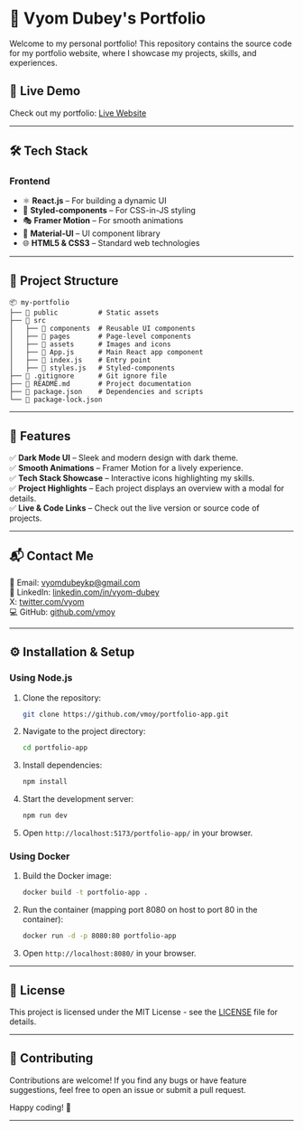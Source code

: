 
# 🚀 Vyom Dubey's Portfolio

Welcome to my personal portfolio! This repository contains the source code for my portfolio website, where I showcase my projects, skills, and experiences.

## 📌 Live Demo
Check out my portfolio: [Live Website](https://vmoyd.github.io/portfolio-app/) 

---

## 🛠️ Tech Stack

### **Frontend**
- ⚛ **React.js** – For building a dynamic UI  
- 💅 **Styled-components** – For CSS-in-JS styling  
- 🎭 **Framer Motion** – For smooth animations  
- 🎨 **Material-UI** – UI component library  
- 🌐 **HTML5 & CSS3** – Standard web technologies  

---

## 📂 Project Structure
```
📦 my-portfolio
├── 📁 public          # Static assets
├── 📁 src
│   ├── 📁 components  # Reusable UI components
│   ├── 📁 pages       # Page-level components
│   ├── 📁 assets      # Images and icons
│   ├── 📄 App.js      # Main React app component
│   ├── 📄 index.js    # Entry point
│   ├── 📄 styles.js   # Styled-components
├── 📄 .gitignore      # Git ignore file
├── 📄 README.md       # Project documentation
├── 📄 package.json    # Dependencies and scripts
└── 📄 package-lock.json
```

---

## 🎯 Features
✅ **Dark Mode UI** – Sleek and modern design with dark theme.  
✅ **Smooth Animations** – Framer Motion for a lively experience.  
✅ **Tech Stack Showcase** – Interactive icons highlighting my skills.  
✅ **Project Highlights** – Each project displays an overview with a modal for details.  
✅ **Live & Code Links** – Check out the live version or source code of projects.  

---

## 📬 Contact Me
📧 Email: [vyomdubeykp@gmail.com](mailto:vyomdubeykp@gmail.com)  
🔗 LinkedIn: [linkedin.com/in/vyom-dubey](https://www.linkedin.com/in/vyom-dubey/)  
 X: [twitter.com/vyom](https://x.com/dubey_vyom_)  
💻 GitHub: [github.com/vmoy](https://github.com/vmoy)  

---

## ⚙️ Installation & Setup

### **Using Node.js**
1. Clone the repository:
   ```bash
   git clone https://github.com/vmoy/portfolio-app.git
   ```
2. Navigate to the project directory:
   ```bash
   cd portfolio-app
   ```
3. Install dependencies:
   ```bash
   npm install
   ```
4. Start the development server:
   ```bash
   npm run dev
   ```
5. Open `http://localhost:5173/portfolio-app/` in your browser.

### **Using Docker**
1. Build the Docker image:
   ```bash
   docker build -t portfolio-app .
   ```
2. Run the container (mapping port 8080 on host to port 80 in the container):
   ```bash
   docker run -d -p 8080:80 portfolio-app
   ```
3. Open `http://localhost:8080/` in your browser.

---

## 📜 License
This project is licensed under the MIT License - see the [LICENSE](LICENSE) file for details.

---

## 🙌 Contributing
Contributions are welcome! If you find any bugs or have feature suggestions, feel free to open an issue or submit a pull request.

Happy coding! 🚀

---
